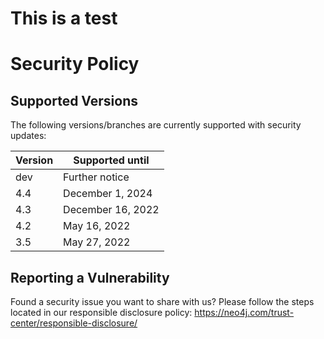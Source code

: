 # This is a test
# Security Policy

## Supported Versions

The following versions/branches are currently supported with security updates:

| Version | Supported until    |
| ------- | ------------------ |
| dev     | Further notice     |
| 4.4     | December 1, 2024   |
| 4.3     | December 16, 2022  |
| 4.2     | May 16, 2022       |
| 3.5     | May 27, 2022       |

## Reporting a Vulnerability

Found a security issue you want to share with us? Please follow the steps located in our responsible disclosure policy:
https://neo4j.com/trust-center/responsible-disclosure/
